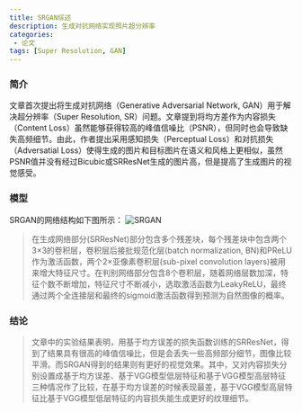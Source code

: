 ```yaml
---
title: SRGAN综述
description: 生成对抗网络实现照片超分辨率
categories:
 - 论文
tags: [Super Resolution, GAN]
---
```


### 简介
文章首次提出将生成对抗网络（Generative Adversarial Network, GAN）用于解决超分辨率（Super Resolution, SR）问题。文章提到将均方差作为内容损失（Content Loss）虽然能够获得较高的峰值信噪比（PSNR），但同时也会导致缺失高频细节。由此，作者提出采用感知损失（Perceptual Loss）和对抗损失（Adversatial Loss）使得生成的图片和目标图片在语义和风格上更相似，虽然PSNR值并没有经过Bicubic或SRResNet生成的图片高，但是提高了生成图片的视觉感受。

### 模型
SRGAN的网络结构如下图所示：
![SRGAN](https://pic3.zhimg.com/v2-a148f08b78cc77336c0c268f959a8bd2_r.jpg)

>在生成网络部分(SRResNet)部分包含多个残差块，每个残差块中包含两个3×3的卷积层，卷积层后接批规范化层(batch normalization, BN)和PReLU作为激活函数，两个2×亚像素卷积层(sub-pixel convolution layers)被用来增大特征尺寸。在判别网络部分包含8个卷积层，随着网络层数加深，特征个数不断增加，特征尺寸不断减小，选取激活函数为LeakyReLU，最终通过两个全连接层和最终的sigmoid激活函数得到预测为自然图像的概率。

### 结论
>文章中的实验结果表明，用基于均方误差的损失函数训练的SRResNet，得到了结果具有很高的峰值信噪比，但是会丢失一些高频部分细节，图像比较平滑。而SRGAN得到的结果则有更好的视觉效果。其中，又对内容损失分别设置成基于均方误差、基于VGG模型低层特征和基于VGG模型高层特征三种情况作了比较，在基于均方误差的时候表现最差，基于VGG模型高层特征比基于VGG模型低层特征的内容损失能生成更好的纹理细节。